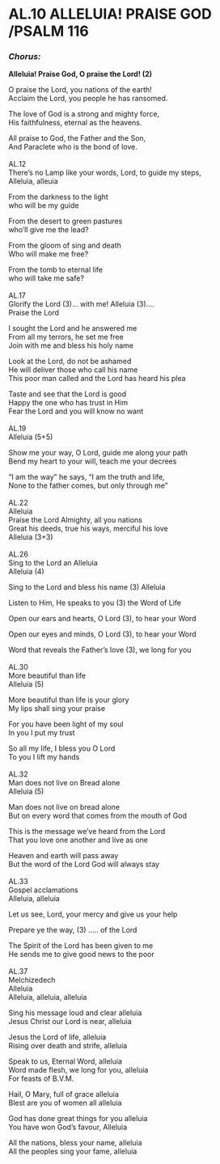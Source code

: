 # AL.10 <span> ALLELUIA! PRAISE GOD /PSALM 116<br> 	
### ***Chorus:*** <br>
**Alleluia! Praise God, O praise the Lord! (2)**<br>

O praise the Lord, you nations of the earth!<br>
Acclaim the Lord, you people he has ransomed.<br>

The love of God is a strong and mighty force,<br>
His faithfulness, eternal as the heavens.<br>

All praise to God, the Father and the Son,<br>
And Paraclete who is the bond of love.<br>
<br>
AL.12<br>
There’s no Lamp like your words, Lord, to guide my steps,<br>
Alleluia, alleuia<br>

From the darkness to the light<br>
who will be my guide<br>        
            
From the desert to green pastures<br>
who’ll give me the lead?<br>

From the gloom of sing and death<br>
Who will make me free?<br>

From the tomb to eternal life<br>
who will take me safe?<br>
<br>
AL.17<br>
Glorify the Lord (3)… with me! Alleluia (3)….<br>
Praise the Lord<br>

I sought the Lord and he answered me<br>
From all my terrors, he set me free<br>
Join with me and bless his holy name<br>

Look at the Lord, do not be ashamed<br>
He will deliver those who call his name<br>
This poor man called and the Lord has heard his plea<br>

Taste and see that the Lord is good<br>
Happy the one who has trust in Him<br>
Fear the Lord and you will know no want<br>
<br>
AL.19<br>
Alleluia (5+5)<br>

Show me your way, O Lord, guide me along your path<br>
Bend my heart to your will, teach me your decrees<br>

“I am the way” he says, “I am the truth and life,<br>
None to the father comes, but only through me”<br>
<br>
AL.22<br>
Alleluia<br>
Praise the Lord Almighty, all you nations<br>
Great his deeds, true his ways, merciful his love<br>
Alleluia (3+3)<br>
<br>
AL.26<br>
Sing to the Lord an Alleluia<br>
Alleluia (4)<br>

Sing to the Lord and bless his name (3) Alleluia<br>

Listen to Him, He speaks to you (3) the Word of Life<br>

Open our ears and hearts, O Lord (3), to hear your Word<br>

Open our eyes and minds, O Lord (3), to hear your Word<br>

Word that reveals the Father’s love (3), we long for you<br>
<br>
AL.30<br>
More beautiful than life<br>
Alleluia (5)<br>

More beautiful than life is your glory<br>
My lips shall sing your praise<br>

For you have been light of my soul<br>
In you I put my trust<br>

So all my life, I bless you O Lord<br>
To you I lift my hands<br>
<br>
AL.32<br>
Man does not live on Bread alone<br>
Alleluia (5)<br>

Man does not live on bread alone<br>
But on every word that comes from the mouth of God<br>

This is the message we’ve heard from the Lord<br>
That you love one another and live as one<br>

Heaven and earth will pass away<br>
But the word of the Lord God will always stay<br>
<br>
AL.33<br>
Gospel acclamations<br>
Alleluia, alleluia<br>

Let us see, Lord, your mercy and give us your help<br>

Prepare ye the way, (3) ….. of the Lord<br>

The Spirit of the Lord has been given to me<br>
He sends me to give good news to the poor<br>
<br>
AL.37<br>
Melchizedech<br>
Alleluia<br>
Alleluia, alleluia, alleluia<br>

Sing his message loud and clear alleluia<br>
Jesus Christ our Lord is near, alleluia<br>

Jesus the Lord of life, alleluia<br>
Rising over death and strife, alleluia<br>

Speak to us, Eternal Word, alleluia<br>
Word made flesh, we long for you, alleluia<br>
For feasts of B.V.M.<br>

Hail, O Mary, full of grace alleluia<br>
Blest are you of women all alleluia<br>

God has done great things for you alleluia<br>
You have won God’s favour, Alleluia<br>

All the nations, bless your name, alleluia<br>
All the peoples sing your fame, alleluia